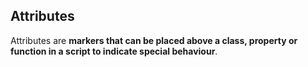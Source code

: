 ## Attributes

Attributes are **markers that can be placed above a class, property or function in a script to indicate special behaviour**. 


